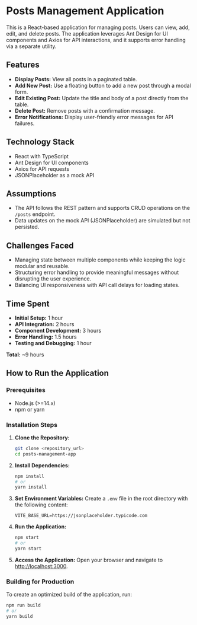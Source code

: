 # Posts Management Application

This is a React-based application for managing posts. Users can view, add, edit, and delete posts. The application leverages Ant Design for UI components and Axios for API interactions, and it supports error handling via a separate utility.

## Features

- **Display Posts:** View all posts in a paginated table.
- **Add New Post:** Use a floating button to add a new post through a modal form.
- **Edit Existing Post:** Update the title and body of a post directly from the table.
- **Delete Post:** Remove posts with a confirmation message.
- **Error Notifications:** Display user-friendly error messages for API failures.

## Technology Stack

- React with TypeScript
- Ant Design for UI components
- Axios for API requests
- JSONPlaceholder as a mock API

## Assumptions

- The API follows the REST pattern and supports CRUD operations on the `/posts` endpoint.
- Data updates on the mock API (JSONPlaceholder) are simulated but not persisted.

## Challenges Faced

- Managing state between multiple components while keeping the logic modular and reusable.
- Structuring error handling to provide meaningful messages without disrupting the user experience.
- Balancing UI responsiveness with API call delays for loading states.

## Time Spent

- **Initial Setup:** 1 hour
- **API Integration:** 2 hours
- **Component Development:** 3 hours
- **Error Handling:** 1.5 hours
- **Testing and Debugging:** 1 hour

**Total:** ~9 hours

## How to Run the Application

### Prerequisites

- Node.js (>=14.x)
- npm or yarn

### Installation Steps

1. **Clone the Repository:**

    ```bash
    git clone <repository_url>
    cd posts-management-app
    ```

2. **Install Dependencies:**

    ```bash
    npm install
    # or
    yarn install
    ```

3. **Set Environment Variables:**
    Create a `.env` file in the root directory with the following content:

    ```env
    VITE_BASE_URL=https://jsonplaceholder.typicode.com
    ```

4. **Run the Application:**

    ```bash
    npm start
    # or
    yarn start
    ```

5. **Access the Application:**
    Open your browser and navigate to [http://localhost:3000](http://localhost:3000).

### Building for Production

To create an optimized build of the application, run:

```bash
npm run build
# or
yarn build
